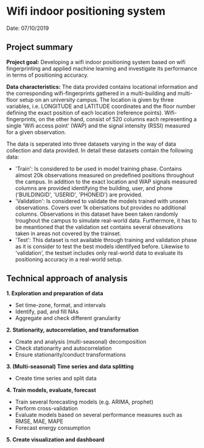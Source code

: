 # **Wifi indoor positioning system**  
  
Date: 07/10/2019  
  
## Project summary
**Project goal:** Developing a wifi indoor positioning system based on wifi fingerprinting and applied machine learning and investigate its performance in terms of positioning accuracy.  
  
**Data characteristics:** The data provided contains locational information and the corresponding wifi-fingerprints gathered in a multi-building and multi-floor setup on an university campus. The location is given by three variables, i.e. LONGITUDE and LATITUDE coordinates and the floor number defining the exact position of each location (reference points). Wifi-fingerprints, on the other hand, consist of 520 columns each representing a single 'Wifi access point' (WAP) and the signal intensity (RSSI) measured for a given observation.

The data is seperated into three datasets varying in the way of data collection and data provided. In detail these datasets contain the following data: 
* 'Train': Is considered to be used in model training phase. Contains almost 20k observations measured on predefined positions throughout the campus. In addition to the exact location and WAP signals measured columns are provided identifying the building, user, and phone ('BUILDINGID', 'USERID', 'PHONEID') are provided. 
* 'Validation': Is considered to validate the models trained with unseen observations. Covers over 1k obersations but provides no additional columns. Observations in this dataset have been taken randomly troughout the campus to simulate real-world data. Furthermore, it has to be meantioned that the validation set contains several obsevations taken in areas not covered by the trainset. 
* 'Test': This dataset is not available through training and validation phase as it is consider to test the best models identifyed before. Likewise to 'validation', the testset includes only real-world data to evaluate its positioning accuracy in a real-world setup.  
  
## Technical approach of analysis  
  
**1. Exploration and preparation of data** 
- Set time-zone, format, and intervals 
- Identify, pad, and fill NAs
- Aggregate and check different granularity
  
**2. Stationarity, autocorrelation, and transformation**    
- Create and analysis (multi-seasonal) decomposition
- Check stationarity and autocorrelation
- Ensure stationarity/conduct transformations
  
**3. (Multi-seasonal) Time series and data splitting**  
- Create time series and split data 
  
**4. Train models, evaluate, forecast**  
- Train several forecasting models (e.g. ARIMA, prophet)
- Perform cross-validation
- Evaluate models based on several performance measures such as RMSE, MAE, MAPE
- Forecast energy consumption
  
**5. Create visualization and dashboard**  
  
